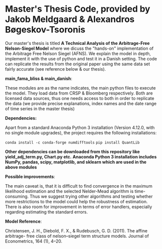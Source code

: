 # Master's Thesis Code, provided by Jakob Meldgaard & Alexandros Bøgeskov-Tsoronis

Our master's thesis is titled **A Technical Analysis of the Arbitrage-Free
Nelson-Siegel Model** where we dicuss the "hands-on" implementation of the Arbitrage Free Nelson Siegel (AFNS).
We explain the model in depth, implement it with the use of python and test it in a Danish setting.
The code can replicate the results from the original paper using the same data set fairly accurate (see reference below & our thesis).

**main_fama_bliss & main_danish**:

These modules are as the name indicates, the main python files to execute the model.
They load data from CRSP & Bloomberg respectively. Both are licensed data sources, thus
one needs access to both in order to replicate the data (we provide precise explanations, index names and the date range of time series in the master thesis)

**Dependencies:** 

Apart from a standard Anaconda Python 3 installation (Version 4.12.0, with no single module upgrades), the project requires the following installations:

``conda install -c conda-forge numdifftools``
``pip install QuantLib``

**Other dependencies can be downloaded from this repository like yield_adj_term.py, Chart.py etc.**
**Anaconda Python 3 installation includes NumPy, pandas, scipy, matplotlib, and sklearn which are used in the above modules**

**Possible improvements**:

The main caveat is, that it is difficult to find convergence in the maximum likelihood estimation and
the selected Nelder-Mead algorithm is time-consuming. Thus we suggest trying other algorithms and 
testing whether more restrictions to the model could help the robustness of estimation.
There is also room for improvement in terms of error handlers, especially regarding estimating the standard errors.

**Model Reference**:

Christensen, J. H., Diebold, F. X., & Rudebusch, G. D. (2011). The affine arbitrage-
free class of nelson–siegel term structure models. Journal of Econometrics, 164 (1),
4–20.


